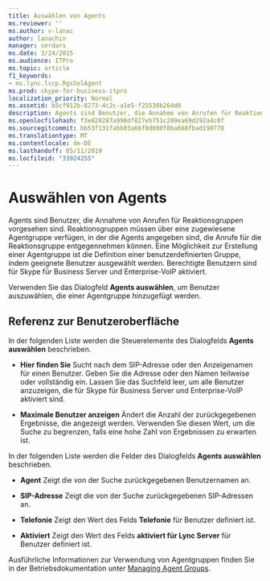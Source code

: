 ```yaml
---
title: Auswählen von Agents
ms.reviewer: ''
ms.author: v-lanac
author: lanachin
manager: serdars
ms.date: 3/24/2015
ms.audience: ITPro
ms.topic: article
f1_keywords:
- ms.lync.lscp.RgsSelAgent
ms.prod: skype-for-business-itpro
localization_priority: Normal
ms.assetid: b5cf912b-8273-4c2c-a1e5-f25530b264d0
description: Agents sind Benutzer, die Annahme von Anrufen für Reaktionsgruppen vorgesehen sind. Reaktionsgruppen müssen über eine zugewiesene Agentgruppe verfügen, in der die Agents angegeben sind, die Anrufe für die Reaktionsgruppe entgegennehmen können. Eine Möglichkeit zur Erstellung einer Agentgruppe ist die Definition einer benutzerdefinierten Gruppe, indem geeignete Benutzer ausgewählt werden. Berechtigte Benutzern sind für Skype für Business Server und Enterprise-VoIP aktiviert.
ms.openlocfilehash: f3e820287a998df827eb751c209ea69d292a4c0f
ms.sourcegitcommit: bb53f131fabb03a66f0d000f8ba668fbad190778
ms.translationtype: MT
ms.contentlocale: de-DE
ms.lasthandoff: 05/11/2019
ms.locfileid: "33924255"
---
```

# <a name="select-agents"></a>Auswählen von Agents

Agents sind Benutzer, die Annahme von Anrufen für Reaktionsgruppen vorgesehen sind. Reaktionsgruppen müssen über eine zugewiesene Agentgruppe verfügen, in der die Agents angegeben sind, die Anrufe für die Reaktionsgruppe entgegennehmen können. Eine Möglichkeit zur Erstellung einer Agentgruppe ist die Definition einer benutzerdefinierten Gruppe, indem geeignete Benutzer ausgewählt werden. Berechtigte Benutzern sind für Skype für Business Server und Enterprise-VoIP aktiviert.

Verwenden Sie das Dialogfeld **Agents auswählen**, um Benutzer auszuwählen, die einer Agentgruppe hinzugefügt werden.

## <a name="ui-reference"></a>Referenz zur Benutzeroberfläche

In der folgenden Liste werden die Steuerelemente des Dialogfelds **Agents auswählen** beschrieben.

- **Hier finden Sie** Sucht nach dem SIP-Adresse oder den Anzeigenamen für einen Benutzer. Geben Sie die Adresse oder den Namen teilweise oder vollständig ein. Lassen Sie das Suchfeld leer, um alle Benutzer anzuzeigen, die für Skype für Business Server und Enterprise-VoIP aktiviert sind.

- **Maximale Benutzer anzeigen** Ändert die Anzahl der zurückgegebenen Ergebnisse, die angezeigt werden. Verwenden Sie diesen Wert, um die Suche zu begrenzen, falls eine hohe Zahl von Ergebnissen zu erwarten ist.

In der folgenden Liste werden die Felder des Dialogfelds **Agents auswählen** beschrieben.

- **Agent** Zeigt die von der Suche zurückgegebenen Benutzernamen an.

- **SIP-Adresse** Zeigt die von der Suche zurückgegebenen SIP-Adressen an.

- **Telefonie** Zeigt den Wert des Felds **Telefonie** für Benutzer definiert ist.

- **Aktiviert** Zeigt den Wert des Felds **aktiviert für Lync Server** für Benutzer definiert ist.

Ausführliche Informationen zur Verwendung von Agentgruppen finden Sie in der Betriebsdokumentation unter [Managing Agent Groups](https://technet.microsoft.com/library/36084cdc-38f1-4c45-922f-f81c7e86210c.aspx).



